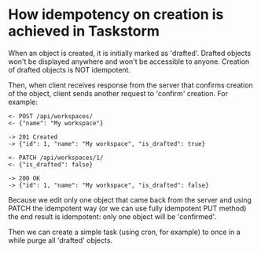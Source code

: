 # How idempotency on creation is achieved in Taskstorm

When an object is created, it is initially marked as 'drafted'.
Drafted objects won't be displayed anywhere and won't be accessible to anyone.
Creation of drafted objects is NOT idempotent.

Then, when client receives response from the server that confirms creation of
the object, client sends another request to 'confirm' creation. For example:
```
<- POST /api/workspaces/ 
<- {"name": "My workspace"}

-> 201 Created 
-> {"id": 1, "name": "My workspace", "is_drafted": true}

<- PATCH /api/workspaces/1/
<- {"is_drafted": false}

-> 200 OK
-> {"id": 1, "name": "My workspace", "is_drafted": false}
```
Because we edit only one object that came back from the server and using PATCH the 
idempotent way (or we can use fully idempotent PUT method) the end result is idempotent:
only one object will be 'confirmed'.

Then we can create a simple task (using cron, for example) to once in a while purge all
'drafted' objects.
